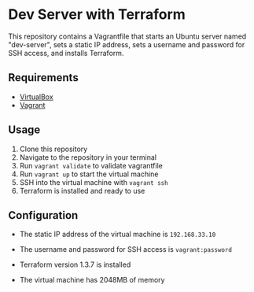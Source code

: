 # Dev Server with Terraform

This repository contains a Vagrantfile that starts an Ubuntu server named "dev-server", sets a static IP address, sets a username and password for SSH access, and installs Terraform.

## Requirements
- [VirtualBox](https://www.virtualbox.org/wiki/Downloads)
- [Vagrant](https://www.vagrantup.com/downloads.html)

## Usage
1. Clone this repository
2. Navigate to the repository in your terminal
3. Run `vagrant validate` to validate vagrantfile
3. Run `vagrant up` to start the virtual machine
4. SSH into the virtual machine with `vagrant ssh`
5. Terraform is installed and ready to use

## Configuration
- The static IP address of the virtual machine is `192.168.33.10`

- The username and password for SSH access is `vagrant:password`
- Terraform version 1.3.7 is installed
- The virtual machine has 2048MB of memory
